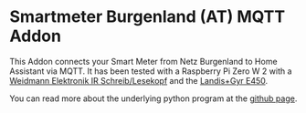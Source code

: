 # Smartmeter Burgenland (AT) MQTT Addon

This Addon connects your Smart Meter from Netz Burgenland to Home
Assistant via MQTT. It has been tested with a Raspberry Pi Zero W 2 with a
[Weidmann Elektronik IR Schreib/Lesekopf](https://shop.weidmann-elektronik.de/index.php?page=product&info=24) and the
[Landis+Gyr E450](https://www.netzburgenland.at/fileadmin/NB_pdf_NEU/Smart_Meter/Spezifikation_Kundenschnittstelle_E450_korr_2.pdf).

You can read more about the underlying python program at the [github page](https://github.com/r00tat/smartmeter_homeassistant_burgenland).